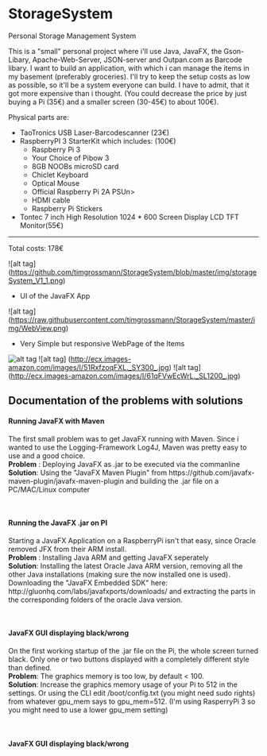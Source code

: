 # StorageSystem
Personal Storage Management System

This is a "small" personal project where i'll use Java, JavaFX, the Gson-Libary, Apache-Web-Server, JSON-server and Outpan.com as Barcode libary.
I want to build an application, with which i can manage the items in my basement (preferably groceries).
I'll try to keep the setup costs as low as possible, so it'll be a system everyone can build.
I have to admit, that it got more expensive than i thought. (You could decrease the price by just buying a Pi (35€) and a smaller screen (30-45€) to about 100€).

Physical parts are: 
  - TaoTronics USB Laser-Barcodescanner (23€)
  - RaspberryPI 3 StarterKit which includes: (100€)
      - Raspberry Pi 3
      - Your Choice of Pibow 3
      - 8GB NOOBs microSD card
      - Chiclet Keyboard
      - Optical Mouse
      - Official Raspberry Pi 2A PSUn>
      - HDMI cable
      - Raspberry Pi Stickers
  - Tontec 7 inch High Resolution 1024 * 600 Screen Display LCD TFT Monitor(55€)

------------------------------
Total costs: 178€

![alt tag] (https://github.com/timgrossmann/StorageSystem/blob/master/img/storageSystem_V1_1.png)
- UI of the JavaFX App


![alt tag] (https://raw.githubusercontent.com/timgrossmann/StorageSystem/master/img/WebView.png)
- Very Simple but responsive WebPage of the Items


![alt tag](http://ecx.images-amazon.com/images/I/71T55P9USGL._SL1500_.jpg)
![alt tag] (http://ecx.images-amazon.com/images/I/51RxfzoqFXL._SY300_.jpg)
![alt tag] (http://ecx.images-amazon.com/images/I/61qFVwEcWrL._SL1200_.jpg)


<h2>Documentation of the problems with solutions</h2>
<h4>Running JavaFX with Maven</h4>
<p>The first small problem was to get JavaFX running with Maven. Since i wanted to use the Logging-Framework Log4J, Maven was pretty easy to use and a good choice. <br />
<b>Problem</b> : Deploying JavaFX as .jar to be executed via the commanline <br />
<b>Solution</b>: Using the "JavaFX Maven Plugin" from https://github.com/javafx-maven-plugin/javafx-maven-plugin and building the .jar file on a PC/MAC/Linux computer</p>

<br />

<h4>Running the JavaFX .jar on PI</h4>
<p>Starting a JavaFX Application on a RaspberryPi isn't that easy, since Oracle removed JFX from their ARM install. <br />
<b>Problem</b> : Installing Java ARM and getting JavaFX seperately <br />
<b>Solution</b>: Installing the latest Oracle Java ARM version, removing all the other Java installations (making sure the now installed one is used). Downloading the "JavaFX Embedded SDK" here: http://gluonhq.com/labs/javafxports/downloads/ and extracting the parts in the corresponding folders of the oracle Java version.</p>

<br />

<h4>JavaFX GUI displaying black/wrong</h4>
<p>On the first working startup of the .jar file on the Pi, the whole screen turned black. Only one or two buttons displayed with a completely different style than defined. <br />
<b>Problem</b>: The graphics memory is too low, by default < 100. <br />
<b>Solution</b>: Increase the graphics memory usage of your Pi to 512 in the settings. Or using the CLI edit /boot/config.txt (you might need sudo rights) from whatever gpu_mem says to gpu_mem=512. (I'm using RasperryPi 3 so you might need to use a lower gpu_mem setting)</p>

<br />

<h4>JavaFX GUI displaying black/wrong</h4>
<p></p>
